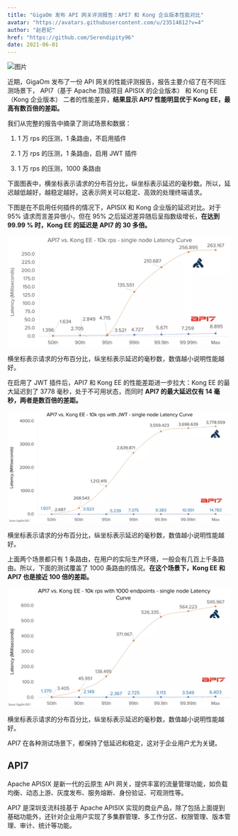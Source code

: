 ```yaml
---
title: "GigaOm 发布 API 网关评测报告：API7 和 Kong 企业版本性能对比"
avatar: "https://avatars.githubusercontent.com/u/23514812?v=4"
author: "赵若妃"
href: "https://github.com/Serendipity96"
date: 2021-06-01
---
```


![图片](https://p6-juejin.byteimg.com/tos-cn-i-k3u1fbpfcp/da52e6a2b6674d7b812ba1a21b5dd516~tplv-k3u1fbpfcp-watermark.image)

近期，GigaOm 发布了一份 API 网关的性能评测报告，报告主要介绍了在不同压测场景下， API7（基于 Apache 顶级项目 APISIX 的企业版本） 和 Kong EE（Kong 企业版本） 二者的性能差异，**结果显示 API7 性能明显优于 Kong EE，最高有数百倍的差距。**

我们从完整的报告中摘录了测试场景和数据：

1. 1 万 rps 的压测，1 条路由，不启用插件
2. 1 万 rps 的压测，1 条路由，启用 JWT 插件

3. 1 万 rps 的压测，1000 条路由

下面图表中，横坐标表示请求的分布百分比，纵坐标表示延迟的毫秒数。所以，延迟越低越好，越稳定越好。这表示网关可以稳定、高效的处理终端请求。

下图是在不启用任何插件的情况下，APISIX 和 Kong 企业版的延迟对比。对于 95% 请求而言差异很小，但在 95% 之后延迟差异随后呈指数级增长，**在达到 99.99 % 时，Kong EE 的延迟是 API7 的 30 多倍。**

![GigaOm-1](../img/GigaOm-1.png)

<p text-align="center" font-size="8px">横坐标表示请求的分布百分比，纵坐标表示延迟的毫秒数，数值越小说明性能越好。</p>

在启用了 JWT 插件后，API7 和 Kong EE 的性能差距进一步拉大：Kong EE 的最大延迟到了 3778 毫秒，处于不可用状态，而同时 **API7 的最大延迟仅有 14 毫秒，两者是数百倍的差距。**

![GigaOm-2](../img/GigaOm-2.png)
<p text-align="center" font-size="8px">横坐标表示请求的分布百分比，纵坐标表示延迟的毫秒数，数值越小说明性能越好。</p>


上面两个场景都只有 1 条路由，在用户的实际生产环境，一般会有几百上千条路由。所以，下面的测试覆盖了 1000 条路由的情况。**在这个场景下，Kong EE 和 API7 也是接近 100 倍的差距。**

![GigaOm-3](../img/GigaOm-3.png)
<p text-align="center" font-size="8px">横坐标表示请求的分布百分比，纵坐标表示延迟的毫秒数，数值越小说明性能越好。</p>

API7 在各种测试场景下，都保持了低延迟和稳定，这对于企业用户尤为关键。

## API7

Apache APISIX 是新一代的云原生 API 网关，提供丰富的流量管理功能，如负载均衡、动态上游、灰度发布、服务熔断、身份验证、可观测性等。

API7 是深圳支流科技基于 Apache APISIX 实现的商业产品，除了包括上面提到基础功能外，还针对企业用户实现了多集群管理、多工作分区、权限管理、版本管理、审计、统计等功能。

